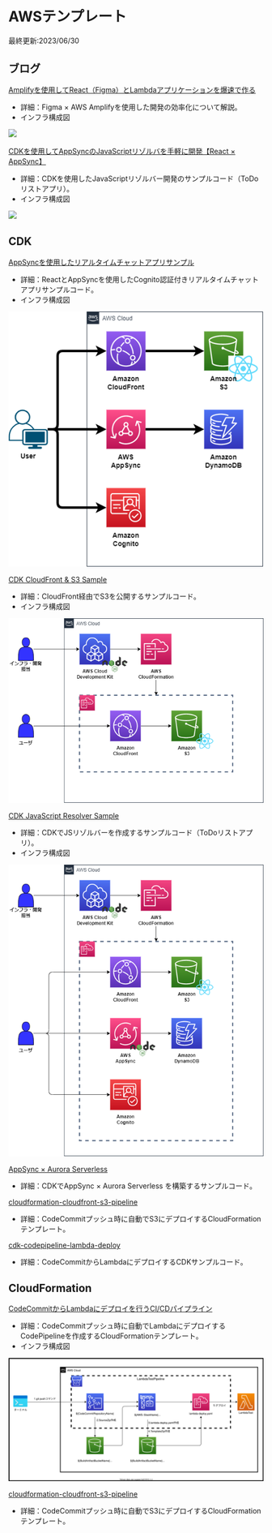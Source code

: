 # AWSテンプレート
最終更新:2023/06/30

## ブログ

[Amplifyを使用してReact（Figma）とLambdaアプリケーションを爆速で作る](https://qiita.com/ryome/items/e70f7d192efa67524df9)

- 詳細：Figma × AWS Amplifyを使用した開発の効率化について解説。
- インフラ構成図

![](https://camo.qiitausercontent.com/fafec2bffbb95ab09bb9f7c44aa54e4a1250bd5f/68747470733a2f2f71696974612d696d6167652d73746f72652e73332e61702d6e6f727468656173742d312e616d617a6f6e6177732e636f6d2f302f3434393836372f33323631386335382d616633312d353762322d313539392d3461316634323961663133622e706e67)


[CDKを使用してAppSyncのJavaScriptリゾルバを手軽に開発【React × AppSync】](https://qiita.com/ryome/items/07898916c9cfff0080ab)

- 詳細：CDKを使用したJavaScriptリゾルバー開発のサンプルコード（ToDoリストアプリ）。
- インフラ構成図

![](https://camo.qiitausercontent.com/b1bb639ef2b059d31cccf7115917380c4f1ad22a/68747470733a2f2f71696974612d696d6167652d73746f72652e73332e61702d6e6f727468656173742d312e616d617a6f6e6177732e636f6d2f302f3434393836372f65363261373461342d663931392d323735392d633862662d3062386662376363383030632e706e67)


## CDK

[AppSyncを使用したリアルタイムチャットアプリサンプル](https://github.com/ryomeblog/realtime_chat_appsync)

- 詳細：ReactとAppSyncを使用したCognito認証付きリアルタイムチャットアプリサンプルコード。
- インフラ構成図

![](https://github.com/ryomeblog/realtime_chat_appsync/blob/master/img/infrastructure.drawio.png)

[CDK CloudFront & S3 Sample](https://github.com/ryomeblog/cdk-cloudfront-s3-sample)

- 詳細：CloudFront経由でS3を公開するサンプルコード。
- インフラ構成図

![](https://github.com/ryomeblog/cdk-cloudfront-s3-sample/blob/master/img/infrastructure.drawio.png)


[CDK JavaScript Resolver Sample](https://github.com/ryomeblog/cdk-js-resolvers-sample)

- 詳細：CDKでJSリゾルバーを作成するサンプルコード（ToDoリストアプリ）。
- インフラ構成図

![](https://github.com/ryomeblog/cdk-js-resolvers-sample/blob/master/img/infrastructure.drawio.png)


[AppSync × Aurora Serverless](https://github.com/ryomeblog/cdk_aurora_appsync)

- 詳細：CDKでAppSync × Aurora Serverless を構築するサンプルコード。

[cloudformation-cloudfront-s3-pipeline](https://github.com/ryomeblog/cloudformation-cloudfront-s3-pipeline)

- 詳細：CodeCommitプッシュ時に自動でS3にデプロイするCloudFormationテンプレート。

[cdk-codepipeline-lambda-deploy](https://github.com/ryomeblog/cdk-codepipeline-lambda-deploy)

- 詳細：CodeCommitからLambdaにデプロイするCDKサンプルコード。

## CloudFormation

[CodeCommitからLambdaにデプロイを行うCI/CDパイプライン](https://github.com/ryomeblog/lambda-test-cfn-pipeline)

- 詳細：CodeCommitプッシュ時に自動でLambdaにデプロイするCodePipelineを作成するCloudFormationテンプレート。
- インフラ構成図

![](https://github.com/ryomeblog/lambda-test-cfn-pipeline/blob/master/infrastructure.drawio.svg)


[cloudformation-cloudfront-s3-pipeline](https://github.com/ryomeblog/cloudformation-cloudfront-s3-pipeline)

- 詳細：CodeCommitプッシュ時に自動でS3にデプロイするCloudFormationテンプレート。


